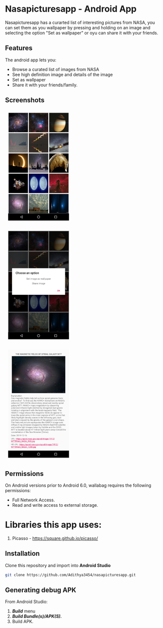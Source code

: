 # Nasapicturesapp - Android App
Nasapicturesapp has a curarted list of interesting pictures from NASA, you can set them as you wallpaper by pressing and holding on an image and selecting the option "Set as wallpaper" or oyu can share it with your friends.

## Features

The android app lets you:
- Browse a curated list of images from NASA
- See high definition image and details of the image
- Set as wallpaper
- Share it with your friends/family.

## Screenshots
[<img src="/gallery.png" align="center"
width="200"
    hspace="10" vspace="10">](/gallery.png)
    
[<img src="/longclick.png" align="center"
width="200"
    hspace="10" vspace="10">](/longclick.png)

[<img src="/detail.png" align="center"
width="200"
    hspace="10" vspace="10">](/detail.png)

## Permissions

On Android versions prior to Android 6.0, wallabag requires the following permissions:
- Full Network Access.
- Read and write access to external storage.

# Libraries this app uses:

1. Picasso - https://square.github.io/picasso/

## Installation
Clone this repository and import into **Android Studio**
```bash
git clone https://github.com/Adithya3454/nasapicturesapp.git
```

## Generating debug APK
From Android Studio:
1. ***Build*** menu
2. ***Build Bundle(s)/APK(S).***
3. Build APK.
